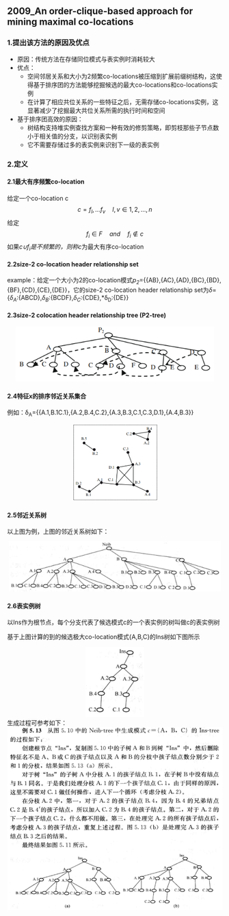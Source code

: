 ## 2009_An order-clique-based approach for mining maximal co-locations

### 1.提出该方法的原因及优点

- 原因：传统方法在存储同位模式与表实例时消耗较大
- 优点：
  - 空间邻居关系和大小为2频繁co-locations被压缩到扩展前缀树结构，这使得基于排序团的方法能够挖掘候选的最大co-locations和co-locations实例
  - 在计算了相应共位关系的一些特征之后，无需存储co-locations实例，这显著减少了挖掘最大共位关系所需的执行时间和空间
- 基于排序团高效的原因：
  - 树结构支持堆实例查找方案和一种有效的修剪策略，即剪枝那些子节点数小于相关值的分支，以识别表实例
  - 它不需要存储过多的表实例来识别下一级的表实例

### 2.定义

#### 2.1最大有序频繁co-location

给定一个co-location c
$$
c={f_l,...f_v}\quad l,v∈{1,2,...,n}
$$
给定
$$
f_i∈F\quad and\quad f_i∉c
$$
如果*c∪f<sub>i</sub>*是不频繁的，则称*c*为最大有序co-location

#### 2.2size-2 co-location header relationship set

example：给定一个大小为2的co-location模式*p<sub>2</sub>*={{AB},{AC},{AD},{BC},{BD},{BF},{CD},{CE},{DE}}，它的size-2 co-location header relationship set为*δ*={*δ<sub>A</sub>*:{ABCD},*δ<sub>B</sub>*:{BCDF},*δ<sub>C</sub>*:{CDE},*δ<sub>D</sub>:{DE}}

#### 2.3size-2 colocation header relationship tree (P2-tree)
<div align=center>
  <img src="./img/2009_An%20order-clique-based%20approach%20for%20mining%20maximal%20co-locations/image-20231207095554314.png" alt="image-20231207095554314" style="zoom:80%;" />
</div>

#### 2.4特征x的排序邻近关系集合

例如：δ<sub>A</sub>={{A.1,B.1C.1},{A.2,B.4,C.2},{A.3,B.3,C.1,C.3,D.1},{A.4,B.3}}

<div align=center>
  <img src="./img/2009_An%20order-clique-based%20approach%20for%20mining%20maximal%20co-locations/image-20231207134305996.png" alt="image-20231207134305996" style="zoom:67%;" width=300/>
</div>

#### 2.5邻近关系树

以上图为例，上图的邻近关系树如下：

<div align=center>
  <img src="./img/2009_An%20order-clique-based%20approach%20for%20mining%20maximal%20co-locations/image-20231207135437404.png" alt="image-20231207135437404" style="zoom: 80%;" />
</div>

#### 2.6表实例树

以Ins作为根节点，每个分支代表了候选模式c的一个表实例的树叫做c的表实例树

基于上图计算的到的候选极大co-location模式{A,B,C}的Ins树如下图所示
<div align=center>
  <img src="./img/2009_An%20order-clique-based%20approach%20for%20mining%20maximal%20co-locations/image-20231207140036902.png" />
</div>
生成过程可参考如下：

<div align=center>
  <img src="./img/2009_An%20order-clique-based%20approach%20for%20mining%20maximal%20co-locations/image-20231207145421856.png" alt="image-20231207145421856" width=600 />
</div>
